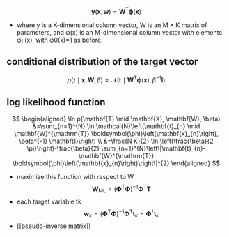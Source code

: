 ## 

$$
\mathbf{y}(\mathbf{x}, \mathbf{w})=\mathbf{W}^{\mathrm{T}} \boldsymbol{\phi}(\mathbf{x})
$$
- where y is a K-dimensional column vector, W is an M × K matrix of parameters,
and φ(x) is an M-dimensional column vector with elements φj (x), with φ0(x)=1
as before. 
## conditional distribution of the target vector
$$
p(\mathbf{t} \mid \mathbf{x}, \mathbf{W}, \beta)=\mathcal{N}\left(\mathbf{t} \mid \mathbf{W}^{\mathrm{T}} \boldsymbol{\phi}(\mathbf{x}), \beta^{-1} \mathbf{I}\right)
$$
## log likelihood function 
$$
\begin{aligned}
\ln p(\mathbf{T} \mid \mathbf{X}, \mathbf{W}, \beta) &=\sum_{n=1}^{N} \ln \mathcal{N}\left(\mathbf{t}_{n} \mid \mathbf{W}^{\mathrm{T}} \boldsymbol{\phi}\left(\mathbf{x}_{n}\right), \beta^{-1} \mathbf{I}\right) \\
&=\frac{N K}{2} \ln \left(\frac{\beta}{2 \pi}\right)-\frac{\beta}{2} \sum_{n=1}^{N}\left\|\mathbf{t}_{n}-\mathbf{W}^{\mathrm{T}} \boldsymbol{\phi}\left(\mathbf{x}_{n}\right)\right\|^{2}
\end{aligned}
$$
- maximize this function with respect to W
$$
\mathbf{W}_{\mathrm{ML}}=\left(\mathbf{\Phi}^{\mathrm{T}} \mathbf{\Phi}\right)^{-1} \mathbf{\Phi}^{\mathrm{T}} \mathbf{T}
$$
- each target variable tk
$$
\mathbf{w}_{k}=\left(\mathbf{\Phi}^{\mathrm{T}} \mathbf{\Phi}\right)^{-1} \mathbf{\Phi}^{\mathrm{T}} \mathbf{t}_{k}=\mathbf{\Phi}^{\dagger} \mathbf{t}_{k}
$$
- [[pseudo-inverse matrix]]